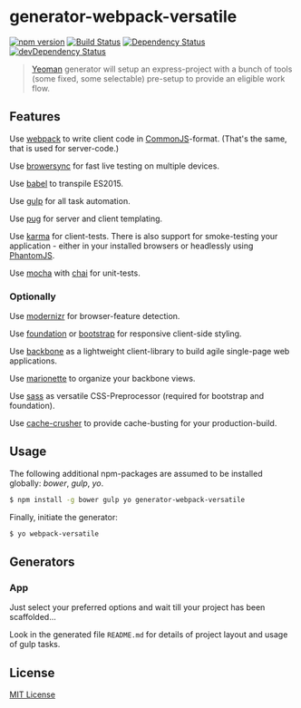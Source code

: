 # generator-webpack-versatile

[![npm version](https://img.shields.io/npm/v/generator-webpack-versatile.svg?style=flat-square)](https://www.npmjs.com/package/generator-webpack-versatile)
[![Build Status](https://secure.travis-ci.org/tapirdata/generator-webpack-versatile.png?branch=master)](https://travis-ci.org/tapirdata/generator-webpack-versatile)
[![Dependency Status](https://david-dm.org/tapirdata/generator-webpack-versatile.svg)](https://david-dm.org/tapirdata/generator-webpack-versatile)
[![devDependency Status](https://david-dm.org/tapirdata/generator-webpack-versatile/dev-status.svg)](https://david-dm.org/tapirdata/generator-webpack-versatile#info=devDependencies)

> [Yeoman](http://yeoman.io) generator will setup an express-project with a bunch of tools (some fixed, some selectable) pre-setup to provide an eligible work flow.

## Features

Use [webpack](http://webpack.github.io/) to write client code in [CommonJS](http://en.wikipedia.org/wiki/CommonJS)-format. (That's the same, that is used for server-code.)

Use [browersync](http://www.browsersync.io/) for fast live testing on multiple devices. 

Use [babel](http://babeljs.io/) to transpile ES2015.

Use [gulp](http://gulpjs.com/) for all task automation.

Use [pug](http://pug-js.org) for server and client templating.

Use [karma](http://karma-runner.github.io/0.12/index.html) for client-tests. There is also support for smoke-testing your application - either in your installed browsers or
headlessly using [PhantomJS](http://phantomjs.org/).

Use [mocha](http://mochajs.org/) with [chai](http://chaijs.com/) for unit-tests.

### Optionally

Use [modernizr](http://modernizr.com/) for browser-feature detection.

Use [foundation](http://foundation.zurb.com/) or [bootstrap](http://getbootstrap.com/) for responsive client-side styling.   

Use [backbone](http://backbonejs.org/) as a lightweight client-library to build agile single-page web applications.

Use [marionette](http://marionettejs.com/) to organize your backbone views.

Use [sass](http://sass-lang.com/) as versatile CSS-Preprocessor (required for bootstrap and foundation).

Use [cache-crusher](https://www.npmjs.com/package/cache-crusher) to provide cache-busting for your production-build.


## Usage

The following additional npm-packages are assumed to be installed globally: *bower*, *gulp*, *yo*.

```bash
$ npm install -g bower gulp yo generator-webpack-versatile
```

Finally, initiate the generator:

```bash
$ yo webpack-versatile
```

## Generators

### App

Just select your preferred options and wait till your project has been scaffolded...

Look in the generated file `README.md` for details of project layout and usage of gulp tasks. 

## License

[MIT License](http://en.wikipedia.org/wiki/MIT_License)
